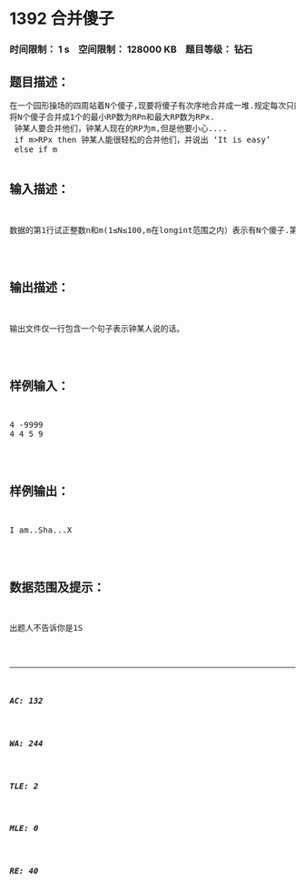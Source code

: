 # 1392 合并傻子   
### 时间限制： 1 s&nbsp;&nbsp;&nbsp;&nbsp;空间限制： 128000 KB&nbsp;&nbsp;&nbsp;&nbsp;题目等级： 钻石  
## 题目描述：  

<pre>
在一个园形操场的四周站着N个傻子,现要将傻子有次序地合并成一堆.规定每次只能选相邻的2个傻子合并成新的一个傻子，并将新的一个傻子的RP数，记为该次合并的RP数。  
将N个傻子合并成1个的最小RP数为RPn和最大RP数为RPx.  
 钟某人要合并他们，钟某人现在的RP为m,但是他要小心....  
 if m>RPx then 钟某人能很轻松的合并他们，并说出 ‘It is easy’  
 else if m<RPn 钟某人很担心，因为他必然由此变成一个沙茶，这时他要说：‘I am..Sha...X’（以便提升RP）  
 else 钟某人仍然担心自己可能成为一个沙茶，所以他要金蝉脱壳说：‘I will go to play WarIII’
</pre>
  
  
## 输入描述：  

<pre>
数据的第1行试正整数n和m(1≤N≤100,m在longint范围之内）表示有N个傻子.第2行有N个数,分别表示合并每个傻子的所掉的RP数
</pre>
  
  
## 输出描述：  

<pre>
输出文件仅一行包含一个句子表示钟某人说的话。
</pre>
  
  
## 样例输入：  

<pre>
4 -9999  
4 4 5 9
</pre>
  
  
## 样例输出：  

<pre>
I am..Sha...X
</pre>
  
  
## 数据范围及提示：  

<pre>
出题人不告诉你是1S
</pre>
  
  
***  

##### AC: 132  
##### WA: 244  
##### TLE: 2  
##### MLE: 0  
##### RE: 40  
